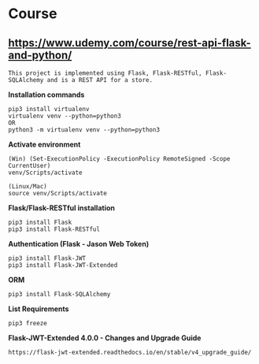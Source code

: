 # Course
## https://www.udemy.com/course/rest-api-flask-and-python/

```
This project is implemented using Flask, Flask-RESTful, Flask-SQLAlchemy and is a REST API for a store.
```

**Installation commands**
```
pip3 install virtualenv    
virtualenv venv --python=python3
OR 
python3 -m virtualenv venv --python=python3
```

**Activate environment**
```
(Win) (Set-ExecutionPolicy -ExecutionPolicy RemoteSigned -Scope CurrentUser)
venv/Scripts/activate

(Linux/Mac)
source venv/Scripts/activate
```

**Flask/Flask-RESTful installation**
```
pip3 install Flask
pip3 install Flask-RESTful
```

**Authentication (Flask - Jason Web Token)**
```
pip3 install Flask-JWT
pip3 install Flask-JWT-Extended
```

**ORM**
```
pip3 install Flask-SQLAlchemy
```

**List Requirements**
```
pip3 freeze
```

**Flask-JWT-Extended 4.0.0 - Changes and Upgrade Guide**
```
https://flask-jwt-extended.readthedocs.io/en/stable/v4_upgrade_guide/
```